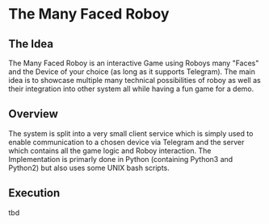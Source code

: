 # The Many Faced Roboy
## The Idea
The Many Faced Roboy is an interactive Game using Roboys many "Faces" and the Device of your choice (as long as it supports Telegram). The main idea is to showcase multiple many technical possibilities of roboy as well as their integration into other system all while having a fun game for a demo.

## Overview
The system is split into a very small client service which is simply used to enable communication to a chosen device via Telegram and the server which contains all the game logic and Roboy interaction. The Implementation is primarly done in Python (containing Python3 and Python2) but also uses some UNIX bash scripts.

## Execution
tbd
